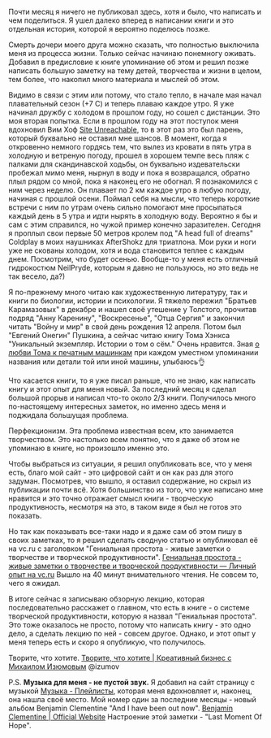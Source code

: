 Почти месяц я ничего не публиковал здесь, хотя и было, что написать и чем поделиться. Я ушел далеко вперед в написании книги и это отдельная история, которой я вероятно поделюсь позже. 

Смерть дочери моего друга можно сказать, что полностью выключила меня из процесса жизни. Только сейчас начинаю понемногу оживать. Добавил в предисловие к книге упоминание об этом и решил позже написать большую заметку на тему детей, творчества и жизни в целом, тем более, что накопил много материала и мыслей об этом.

Видимо в связи с этим или потому, что стало тепло, в начале мая начал плавательный сезон (+7 С) и теперь плаваю каждое утро. Я уже начинал дружбу с холодом в прошлом году, но сошел с дистанции. Это моя вторая попытка. Если в прошлом году на этот поступок меня вдохновил Вим Хоф [Site Unreachable](https://www.wimhofmethod.com/), то в этот раз это был парень, который буквально не оставил мне шансов. В момент, когда я откровенно немного гордясь тем, что вылез из кровати в пять утра в холодную и ветреную погоду, прошел в хорошем темпе весь пляж с палками для скандинавской ходьбы, он буквально издевательски пробежал мимо меня, нырнул в воду и пока я возвращался, обратно плыл рядом со мной, пока я наконец его не обогнал. Я познакомился с ним через неделю. Он плавает по 2 км каждое утро в любую погоду, начиная с прошлой осени. Поймал себя на мысли, что теперь короткие встречи с ним по утрам очень сильно помогают мне просыпаться каждый день в 5 утра и идти нырять в холодную воду. Вероятно я бы и сам с этим справился, но чужой пример конечно заразителен. Сегодня я проплыл свои первые 50 метров кролем под "A head full of dreams" Coldplay в моих наушниках AfterShokz для триатлона. Мои руки и ноги уже не скованы холодом, хотя и вода становится теплее с каждым днем. Посмотрим, что будет осенью. Вообще-то у меня есть отличный гидрокостюм NeilPryde, которым я давно не пользуюсь, но это ведь не так весело, да?)

Я по-прежнему много читаю как художественную литературу, так и книги по биологии, истории и психологии. Я тяжело пережил "Братьев Карамазовых" в декабре и нашел своё утешение у Толстого, прочитав подряд "Анну Каренину", "Воскресенье", "Отца Сергия" и закончил читать "Войну и мир" в свой день рождения 12 апреля. Потом был "Евгений Онегин" Пушкина, а сейчас читаю книгу Тома Хэнкса "Уникальный экземпляр. Истории о том о сём." Очень нравится. Зная [о любви Тома к печатным машинкам](https://apps.apple.com/us/app/hanx-writer/id868326899) при каждом уместном упоминании названия или детали той или иной машины, улыбаюсь👌

Что касается книги, то я уже писал раньше, что не знаю, как написать книгу и этот опыт для меня новый. За последний месяц я сделал большой прорыв и написал что-то около 2/3 книги. Получилось много по-настоящему интересных заметок, но именно здесь меня и поджидала большущая проблема. 

Перфекционизм. Эта проблема известная всем, кто занимается творчеством. Это настолько всем понятно, что я даже об этом не упоминаю в книге, но произошло именно это.

Чтобы выбраться из ситуации, я решил опубликовать все, что у меня есть, благо мой сайт - это цифровой сайт и он как раз для этого задуман. Посмотрев, что вышло, я оставил содержание, но скрыл из публикации почти всё. Хотя большинство из того, что уже написано мне нравится и это точно отражает смысл книги - творческую продуктивность, несмотря на это, в таком виде я был не готов это показать.

Но так как показывать все-таки надо и я даже сам об этом пишу в своих заметках, то я решил сделать сводную статью и опубликовал её на vc.ru с заголовком "Гениальная простота - живые заметки о творчестве и творческой продуктивности". [Гениальная простота - живые заметки о творчестве и творческой продуктивности — Личный опыт на vc.ru](https://vc.ru/life/697770-genialnaya-prostota-zhivye-zametki-o-tvorchestve-i-tvorcheskoy-produktivnosti) Вышло на 40 минут внимательного чтения. Не совсем то, чего я ожидал.

В итоге сейчас я записываю обзорную лекцию, которая последовательно расскажет о главном, что есть в книге - о системе творческой продуктивности, которую я назвал "Гениальная простота". Это тоже оказалось не просто, потому что написать книгу - это одно дело, а сделать лекцию по ней - совсем другое. Однако, и этот опыт у меня теперь есть и скоро я опубликую, что получилось.

Творите, что хотите. [Творите, что хотите | Креативный бизнес с Михаилом Изюмовым](https://www.thecreativeact.ru/)
@izumov

P.S. **Музыка для меня - не пустой звук.** Я добавил на сайт страницу с музыкой [Музыка - Плейлисты](https://www.thecreativeact.ru/music/), которая меня вдохновляет и, наконец, она нашла своё место. Мой номер один за последние месяцы - новый альбом Benjamin Clementine "And I have been out now". [Benjamin Clementine | Official Website](http://www.benjaminclementine.com/music) Настроение этой заметки - "Last Moment Of Hope".